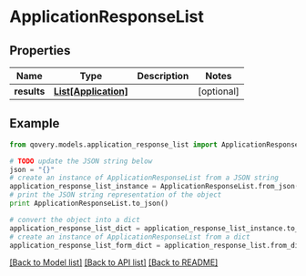 # ApplicationResponseList


## Properties

Name | Type | Description | Notes
------------ | ------------- | ------------- | -------------
**results** | [**List[Application]**](Application.md) |  | [optional] 

## Example

```python
from qovery.models.application_response_list import ApplicationResponseList

# TODO update the JSON string below
json = "{}"
# create an instance of ApplicationResponseList from a JSON string
application_response_list_instance = ApplicationResponseList.from_json(json)
# print the JSON string representation of the object
print ApplicationResponseList.to_json()

# convert the object into a dict
application_response_list_dict = application_response_list_instance.to_dict()
# create an instance of ApplicationResponseList from a dict
application_response_list_form_dict = application_response_list.from_dict(application_response_list_dict)
```
[[Back to Model list]](../README.md#documentation-for-models) [[Back to API list]](../README.md#documentation-for-api-endpoints) [[Back to README]](../README.md)


